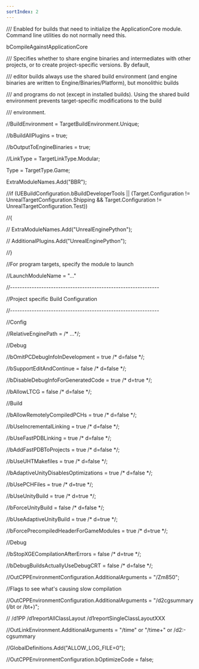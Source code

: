 ```yaml
---
sortIndex: 2
---
```


/// Enabled for builds that need to initialize the ApplicationCore module. Command line utilities do not normally need this.

bCompileAgainstApplicationCore

/// Specifies whether to share engine binaries and intermediates with other projects, or to create project-specific versions. By default,

/// editor builds always use the shared build environment (and engine binaries are written to Engine/Binaries/Platform), but monolithic builds

/// and programs do not (except in installed builds). Using the shared build environment prevents target-specific modifications to the build

/// environment.

//BuildEnvironment = TargetBuildEnvironment.Unique;

//bBuildAllPlugins = true;

//bOutputToEngineBinaries = true;

//LinkType = TargetLinkType.Modular;

Type = TargetType.Game;

ExtraModuleNames.Add("BBR");

//if (UEBuildConfiguration.bBuildDeveloperTools || (Target.Configuration != UnrealTargetConfiguration.Shipping && Target.Configuration != UnrealTargetConfiguration.Test))

//{

// ExtraModuleNames.Add("UnrealEnginePython");

// AdditionalPlugins.Add("UnrealEnginePython");

//}

//For program targets, specify the module to launch

//LaunchModuleName = "..."

//--------------------------------------------------------------

//Project specific Build Configuration

//--------------------------------------------------------------

//Config

//RelativeEnginePath = /\* ...\*/;

//Debug

//bOmitPCDebugInfoInDevelopment = true /\* d=false \*/;

//bSupportEditAndContinue = false /\* d=false \*/;

//bDisableDebugInfoForGeneratedCode = true /\* d=true \*/;

//bAllowLTCG = false /\* d=false \*/;

//Build

//bAllowRemotelyCompiledPCHs = true /\* d=false \*/;

//bUseIncrementalLinking = true /\* d=false \*/;

//bUseFastPDBLinking = true /\* d=false \*/;

//bAddFastPDBToProjects = true /\* d=false \*/;

//bUseUHTMakefiles = true /\* d=false \*/;

//bAdaptiveUnityDisablesOptimizations = true /\* d=false \*/;

//bUsePCHFiles = true /\* d=true \*/;

//bUseUnityBuild = true /\* d=true \*/;

//bForceUnityBuild = false /\* d=false \*/;

//bUseAdaptiveUnityBuild = true /\* d=true \*/;

//bForcePrecompiledHeaderForGameModules = true /\* d=true \*/;

//Debug

//bStopXGECompilationAfterErrors = false /\* d=true \*/;

//bDebugBuildsActuallyUseDebugCRT = false /\* d=false \*/;

//OutCPPEnvironmentConfiguration.AdditionalArguments = "/Zm850";

//Flags to see what's causing slow compilation

//OutCPPEnvironmentConfiguration.AdditionalArguments = "/d2cgsummary (/bt or /bt+)";

// /d1PP /d1reportAllClassLayout /d1reportSingleClassLayoutXXX

//OutLinkEnvironment.AdditionalArguments = "/time" or "/time+" or /d2:-cgsummary

//GlobalDefinitions.Add("ALLOW_LOG_FILE=0");

//OutCPPEnvironmentConfiguration.bOptimizeCode = false;
